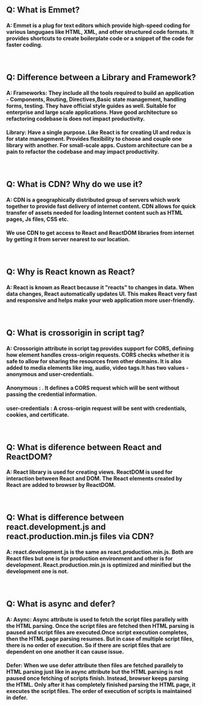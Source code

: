 ## Q: What is Emmet?
#### A: Emmet is a plug for text editors which provide high-speed coding for various langugaes like HTML, XML, and other structured code formats. It provides shortcuts to create boilerplate code or a snippet of the code for faster coding.
<br>

## Q: Difference between a Library and Framework?
#### A: **Frameworks:** They include all the tools required to build an application - Components, Routing, Directives,Basic state management, handling forms, testing. They have official style guides as well. Suitable for enterprise and large scale applications. Have good architecture so refactoring codebase is does not impact productivity.
#### **Library**: Have a single purpose. Like React is for creating UI and redux is for state management. Provides flexibility to choose and couple one library with another. For small-scale apps. Custom architecture can be a pain to refactor the codebase and may impact productivity.
<br>

## Q: What is CDN? Why do we use it?
#### A: CDN is a geographically distributed group of servers which work together to provide fast delivery of internet content. CDN allows for quick transfer of assets needed for loading Internet content such as HTML pages, Js files, CSS etc. 
#### We use CDN to get access to React and ReactDOM libraries from internet by getting it from server nearest to our location. 
<br>

## Q: Why is React known as React?
#### A: React is known as React because it "reacts" to changes in data. When data changes, React automatically updates UI. This makes React very fast and responsive and helps make your web application more user-friendly.
<br>

## Q: What is crossorigin in script tag?
#### A: Crossorigin attribute in script tag provides support for CORS, defining how element handles cross-origin requests. CORS checks whether it is safe to allow for sharing the resources from other domains. It is also added to media elements like img, audio, video tags.It has two values - anonymous and user-credentials.
#### **Anonymous** : . It defines a CORS request which will be sent without passing the credential information.
#### **user-credentials** : A cross-origin request will be sent with credentials, cookies, and certificate.
<br>

## Q: What is diference between React and ReactDOM?
#### A: **React** library is used for creating views. **ReactDOM** is used for interaction between React and DOM. The React elements created by React are added to browser by ReactDOM.
<br>

## Q: What is difference between react.development.js and react.production.min.js files via CDN?
#### A: react.development.js is the same as react.production.min.js. Both are React files but one is for production environment and other is for development. React.production.min.js is **optimized** and **minified** but the development one is not.
<br>

## Q: What is async and defer?
#### A: **Async:** Async attribute is used to fetch the script files parallely with the HTML parsing. Once the script files are fetched then HTML parsing is paused and script files are executed.Once script execution completes, then the HTML page parsing resumes. But in case of multiple script files, there is no order of execution. So if there are script files that are dependent on one another it can cause issue.
#### **Defer**: When we use defer attribute then files are fetched parallely to HTML parsing just like in async attribute but the HTML parsing is not paused once fetching of scripts finish. Instead, browser keeps parsing the HTML. Only after it has completely finished parsing the HTML page, it executes the script files. The order of execution of scripts is maintained in defer.